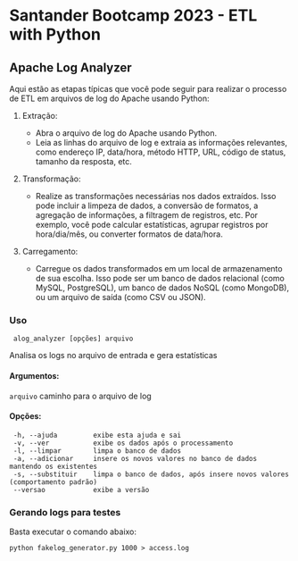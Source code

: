 # Santander Bootcamp 2023 - ETL with Python

## Apache Log Analyzer

Aqui estão as etapas típicas que você pode seguir para realizar o processo de ETL em arquivos de log do Apache usando Python:

1. Extração:
    - Abra o arquivo de log do Apache usando Python.
    - Leia as linhas do arquivo de log e extraia as informações relevantes, como endereço IP, data/hora, método HTTP, URL, código de status, tamanho da resposta, etc.

2. Transformação:
    - Realize as transformações necessárias nos dados extraídos. Isso pode incluir a limpeza de dados, a conversão de formatos, a agregação de informações, a filtragem de registros, etc. Por exemplo, você pode calcular estatísticas, agrupar registros por hora/dia/mês, ou converter formatos de data/hora.

3. Carregamento:
    - Carregue os dados transformados em um local de armazenamento de sua escolha. Isso pode ser um banco de dados relacional (como MySQL, PostgreSQL), um banco de dados NoSQL (como MongoDB), ou um arquivo de saída (como CSV ou JSON).

### Uso
```
 alog_analyzer [opções] arquivo
```
Analisa os logs no arquivo de entrada e gera estatísticas

#### Argumentos:
 `arquivo`             caminho para o arquivo de log

#### Opções:
```
 -h, --ajuda         exibe esta ajuda e sai
 -v, --ver           exibe os dados após o processamento
 -l, --limpar        limpa o banco de dados
 -a, --adicionar     insere os novos valores no banco de dados mantendo os existentes
 -s, --substituir    limpa o banco de dados, após insere novos valores (comportamento padrão)
 --versao            exibe a versão
```

 ### Gerando logs para testes

 Basta executar o comando abaixo:

 ```
python fakelog_generator.py 1000 > access.log
```
